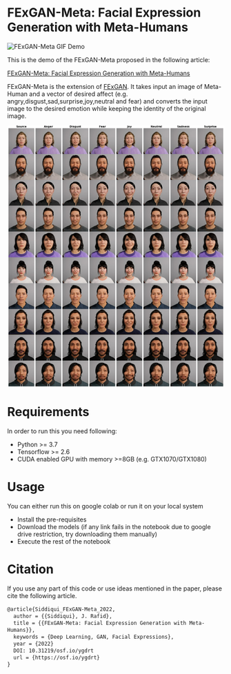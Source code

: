 # FExGAN-Meta: Facial Expression Generation with Meta-Humans

![FExGAN-Meta GIF Demo](FExGAN-Meta.gif)

This is the demo of the FExGAN-Meta proposed in the following article:

[FExGAN-Meta: Facial Expression Generation with Meta-Humans](https://osf.io/ygdrt)

FExGAN-Meta is the extension of [FExGAN](https://arxiv.org/abs/2201.09061v2). It takes input an image of Meta-Human and a vector of desired affect (e.g. angry,disgust,sad,surprise,joy,neutral and fear) and converts the input image to the desired emotion while keeping the identity of the original image.

![FExGAN-Meta GIF Demo](results.png)

# Requirements

In order to run this you need following:

* Python >= 3.7
* Tensorflow >= 2.6
* CUDA enabled GPU with memory >=8GB (e.g. GTX1070/GTX1080)


# Usage

You can either run this on google colab or run it on your local system

* Install the pre-requisites
* Download the models (if any link fails in the notebook due to google drive restriction, try downloading them manually)
* Execute the rest of the notebook



# Citation

If you use any part of this code or use ideas mentioned in the paper, please cite the following article.

```
@article{Siddiqui_FExGAN-Meta_2022,
  author = {{Siddiqui}, J. Rafid},
  title = {{FExGAN-Meta: Facial Expression Generation with Meta-Humans}},
  keywords = {Deep Learning, GAN, Facial Expressions},
  year = {2022}
  DOI: 10.31219/osf.io/ygdrt
  url = {https://osf.io/ygdrt}
}

```
